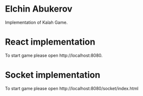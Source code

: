 # Elchin Abukerov
Implementation of Kalah Game.

# React implementation
To start game please open http://localhost:8080.

# Socket implementation
To start game please open http://localhost:8080/socket/index.html
